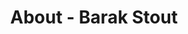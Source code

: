 ---
id: barak_stout
permalink: "/about/barak_stout"
full_name: Barak Stout
title: About - Barak Stout
role: Sr. DevSecOps Engineer
image: barak_stout_color.jpg
about: Barak is a Sr. DevSecOps Engineer with a passion for simplifying complex tasks
  such as security, testing, developer happiness, and governance using automation.
  He also leads Raft's open source collaboration efforts. In his not-so-spare time
  he enjoys running and cooking. Barak is working on his master's in computer
  science from Georgia Tech's OMSCS program.
github: https://github.com/BarakStout
linkedin: https://www.linkedin.com/in/barak-stout/
featimg: "/assets/aboutBanner1.jpg"
layout: about/profile
---